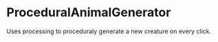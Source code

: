 # ProceduralAnimalGenerator
Uses processing to proceduraly generate a new creature on every click. 
